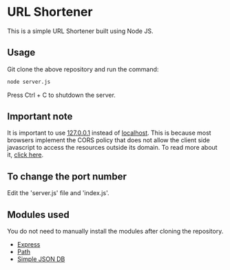 # URL Shortener

This is a simple URL Shortener built using Node JS.

## Usage

Git clone the above repository and run the command:

```bash
node server.js
```

Press Ctrl + C to shutdown the server.

## Important note
It is important to use [127.0.0.1](http://127.0.0.1/) instead of [localhost](http://localhost/). This is because most browsers implement the CORS policy that does not allow the client side javascript to access the resources outside its domain. To read more about it, [click here](https://developer.mozilla.org/en-US/docs/Web/HTTP/CORS).

## To change the port number
Edit the 'server.js' file and 'index.js'.

## Modules used
You do not need to manually install the modules after cloning the repository.
- [Express](https://expressjs.com/)
- [Path](https://nodejs.org/api/path.html)
- [Simple JSON DB](https://www.npmjs.com/package/simple-json-db)
